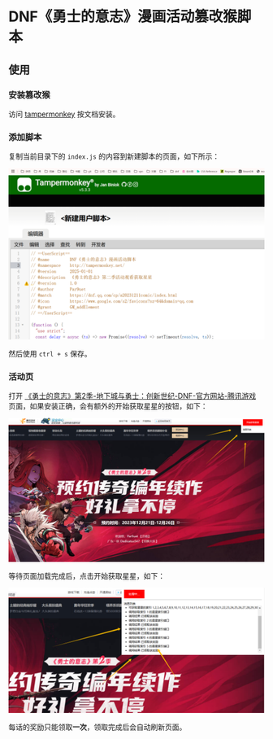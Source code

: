 # DNF《勇士的意志》漫画活动篡改猴脚本

## 使用

### 安装篡改猴

访问 [tampermonkey](https://www.tampermonkey.net/) 按文档安装。

### 添加脚本

复制当前目录下的 `index.js` 的内容到新建脚本的页面，如下所示：

![](./assets/1.jpg)

然后使用 `ctrl + s` 保存。

### 活动页

打开 [《勇士的意志》第2季-地下城与勇士：创新世纪-DNF-官方网站-腾讯游戏](https://dnf.qq.com/cp/a20231211comic/index.html) 页面，如果安装正确，会有额外的开始获取星星的按钮，如下：

![](./assets/2.jpg)

等待页面加载完成后，点击开始获取星星，如下：

![](./assets/3.jpg)

每话的奖励只能领取**一次**，领取完成后会自动刷新页面。